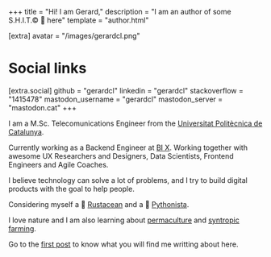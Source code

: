 +++
title = "Hi! I am Gerard,"
description = "I am an author of some S.H.I.T.© 💩 here"
template = "author.html"

[extra]
avatar = "/images/gerardcl.png"

# Social links
[extra.social]
github = "gerardcl"
linkedin = "gerardcl"
stackoverflow = "1415478"
mastodon_username = "gerardcl"
mastodon_server = "mastodon.cat"
+++

I am a M.Sc. Telecomunications Engineer from the [Universitat Politècnica de Catalunya](https://www.upc.edu/).

Currently working as a Backend Engineer at [BI X](https://www.bix-digital.com). Working together with awesome UX Researchers and Designers, Data Scientists, Frontend Engineers and Agile Coaches.

I believe technology can solve a lot of problems, and I try to build digital products with the goal to help people.

Considering myself a 🦀 [Rustacean](https://www.rust-lang.org/) and a 🐍 [Pythonista](https://www.python.org/).

I love nature and I am also learning about [permaculture](https://en.wikipedia.org/wiki/Permaculture) and [syntropic farming](https://en.wikipedia.org/wiki/Ernst_G%C3%B6tsch).

Go to the [first post](/posts/the-first-post) to know what you will find me writting about here.
